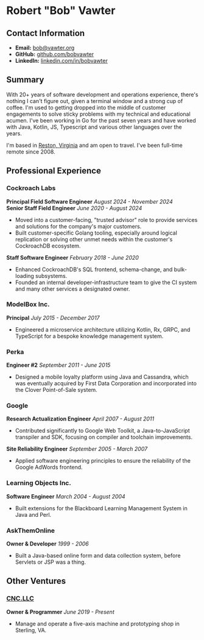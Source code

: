 # Robert "Bob" Vawter

## Contact Information
- **Email:** [bob@vawter.org](mailto:bob@vawter.org)
- **GitHub:** [github.com/bobvawter](https://github.com/bobvawter)
- **LinkedIn:** [linkedin.com/in/bobvawter](https://www.linkedin.com/in/bobvawter)

## Summary

With 20+ years of software development and operations experience, there's nothing I can't figure out, given a terminal
window and a strong cup of coffee. I'm used to getting dropped into the middle of customer engagements to solve sticky
problems with my technical and educational acumen. I've been working in Go for the past seven years and have worked with
Java, Kotlin, JS, Typescript and various other languages over the years.

I'm based in [Reston, Virginia](https://en.wikipedia.org/wiki/Reston,_Virginia) and am open to travel. I've been
full-time remote since 2008.

## Professional Experience

### Cockroach Labs

**Principal Field Software Engineer** *August 2024 - November 2024* <br/>
**Senior Staff Field Engineer** *June 2020 - August 2024*
- Moved into a customer-facing, "trusted advisor" role to provide services and solutions for the company's major
  customers.
- Built customer-specific Golang tooling, especially around logical replication or solving other unmet needs within the
  customer's CockroachDB ecosystem.

**Staff Software Engineer**
*February 2018 - June 2020*
- Enhanced CockroachDB's SQL frontend, schema-change, and bulk-loading subsystems.
- Founded an internal developer-infrastructure team to give the CI system and many other services a designated owner.

### ModelBox Inc.
**Principal**
*July 2015 - December 2017*
- Engineered a microservice architecture utilizing Kotlin, Rx, GRPC, and TypeScript for a bespoke knowledge management
  system.

### Perka
**Engineer #2**
*September 2011 - June 2015*
- Designed a mobile loyalty platform using Java and Cassandra, which was eventually acquired by
  First Data Corporation and incorporated into the Clover Point-of-Sale system.

### Google
**Research Actualization Engineer**
*April 2007 - August 2011*
- Contributed significantly to Google Web Toolkit, a Java-to-JavaScript transpiler and SDK, focusing on compiler and
  toolchain improvements.

**Site Reliability Engineer**
*September 2005 - March 2007*
- Applied software engineering principles to ensure the reliability of the Google AdWords frontend.

### Learning Objects Inc.
**Software Engineer**
*March 2004 - August 2004*
- Built extensions for the Blackboard Learning Management System in Java and Perl.

### AskThemOnline
**Owner & Developer**
*1999 - 2006*
- Built a Java-based online form and data collection system, before Servlets or JSP was a thing.

## Other Ventures

### [CNC.LLC](https://cnc.llc)
**Owner & Programmer**
*June 2019 - Present*
- Manage and operate a five-axis machine and prototyping shop in Sterling, VA.

